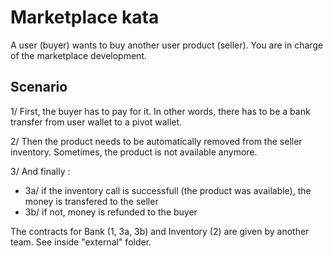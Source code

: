 # Marketplace kata
A user (buyer) wants to buy another user product (seller). You are in charge of the marketplace development.

## Scenario
1/ First, the buyer has to pay for it. In other words, there has to be a bank transfer from user wallet to a pivot wallet.

2/ Then the product needs to be automatically removed from the seller inventory. Sometimes, the product is not available anymore.

3/ And finally :
- 3a/ if the inventory call is successfull (the product was available), the money is transfered to the seller
- 3b/ if not, money is refunded to the buyer 

The contracts for Bank (1, 3a, 3b) and Inventory (2) are given by another team. See inside "external" folder.
